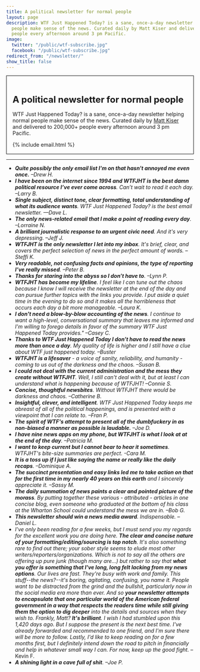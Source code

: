 ```yaml
---
title: A political newsletter for normal people
layout: page
description: WTF Just Happened Today? is a sane, once-a-day newsletter helping normal
  people make sense of the news. Curated daily by Matt Kiser and delivered to 200,000+
  people every afternoon around 3 pm Pacific.
image:
  twitter: "/public/wtf-subscribe.jpg"
  facebook: "/public/wtf-subscribe.jpg"
redirect_from: "/newsletter/"
show_title: false
---
```


<div style="padding: 1rem;border: 1px solid black;"> 
  <h1 class="newspromo" style="font-size: 1.5rem;">A political newsletter for normal people</h1>
  <p class="lead">WTF Just Happened Today? is a sane,
      once-a-day newsletter helping normal people make sense of the news. Curated daily by <a href="{{ site.url }}{{ site.baseurl }}/author/matt-kiser/">Matt Kiser</a> and delivered to 200,000+ people every afternoon around 3 pm Pacific.</p>
  {% include email.html %}
</div>

---

* ***Quite possibly the only email list I'm on that hasn't annoyed me even once.** –Drew H.*
* ***I have been on the internet since 1994 and WTFJHT is the best damn political resource I’ve ever come across**. Can’t wait to read it each day. –Larry B.*
* ***Single subject, distinct tone, clear formatting, total understanding of what its audience wants**. WTF Just Happened Today? is the best email newsletter. —Dave L.*
* ***The only news-related email that I make a point of reading every day**. –Lorraine N.*
* ***A brilliant journalistic response to an urgent civic need**. And it's very depressing. –Jeff J.*
* ***WTFJHT is the only newsletter I let into my inbox**. It's brief, clear, and covers the perfect selection of news in the perfect amount of words. –Steffi K.*
* ***Very readable, not confusing facts and opinions, the type of reporting I’ve really missed**. –Peter B.*
* ***Thanks for staring into the abyss so I don’t have to**. –Lynn P.*
* ***WTFJHT has become my lifeline**. I feel like I can tune out the chaos because I know I will receive the newsletter at the end of the day and can pursue further topics with the links you provide. I put aside a quiet time in the evening to do so and it makes all the horribleness that occurs each day a bit more manageable. –Laura K.*
* ***I don't need a blow-by-blow accounting of the news**. I continue to want a high-level, conversational summary that leaves me informed and I'm willing to forego details in favor of the summary WTF Just Happened Today provides." –Casey C.*
* ***Thanks to WTF Just Happened Today I don’t have to read the news more than once a day**. My quality of life is higher and I still have a clue about WTF just happened today. –Buster*
* ***WTFJHT is a lifesaver** - a voice of sanity, reliability, and humanity - coming to us out of the darkness and the chaos. –Susan B.*
* ***I could not deal with the current administration and the mess they create without WTFJHT**. Well, I still can't deal with it, but at least I can understand what is happening because of WTFJHT! –Connie S.*
* ***Concise, thoughtful newsbites**. Without WTFJHT there would be darkness and chaos. –Catherine B.*
* ***Insightful, clever, and intelligent**. WTF Just Happened Today keeps me abreast of all of the political happenings, and is presented with a viewpoint that I can relate to. –Fran P.*
* ***The spirit of WTF's attempt to present all of the dumbfuckery in as non-biased a manner as possible is laudable.** –Joe D.*
* ***I have nine news apps on my phone, but WTFJHT is what I look at at the end of the day**. –Patricia M.*
* ***I want to keep current but I cannot bear to hear it sometimes**. WTFJHT's bite-size summaries are perfect. -Cara M.*
* ***It is a toss up if I just like saying the name or really like the daily recaps**. –Dominique A.*
* ***The succinct presentation and easy links led me to take action on that for the first time in my nearly 40 years on this earth** and I sincerely appreciate it. –Sassy M.*
* ***The daily summation of news paints a clear and pointed picture of the morass**. By putting together these various - attributed - articles in one concise blog, even someone who graduated at the bottom of his class at the Wharton School could understand the mess we are in. –Bob G.*
* ***This newsletter should win a news media award**. Indispensable. –Daniel L.* 
* *I've only been reading for a few weeks, but I must send you my regards for the excellent work you are doing here. **The clear and concise nature of your formatting/editing/sourcing is top notch**. It's also something rare to find out there; your sober style seems to elude most other writers/reporters/organizations. Which is not to say all the others are offering up pure junk (though many are...) but rather to say that **what you offer is something that I've long, long felt lacking from my news options**. Our lives are fast. They're busy with work and family. This stuff--the news?--it's boring, agitating, confusing, you name it. People want to be distracted from the grind and the bullshit, particularly now in the social media era more than ever. And so **your newsletter attempts to encapsulate that one particular world of the American federal government in a way that respects the readers time while still giving them the option to dig deeper** into the details and sources when they wish to. Frankly, Matt? **It's brilliant**. I wish I had stumbled upon this 1,420 days ago. But I suppose the present is the next best time. I've already forwarded and recommended to one friend, and I'm sure there will be more to follow. Lastly, I'd like to keep reading on for a few months first, but I definitely intend down the road to pitch in financially and help in whatever small way I can. For now, keep up the good fight.* –Kevin F.
* ***A shining light in a cave full of shit**. –Joe P.* 
